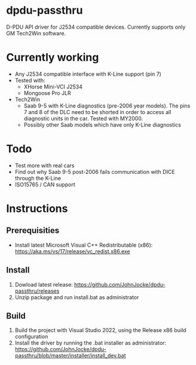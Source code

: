 # dpdu-passthru
D-PDU API driver for J2534 compatible devices. Currently supports only GM Tech2Win software.

# Currently working
* Any J2534 compatible interface with K-Line support (pin 7)
* Tested with:
  * XHorse Mini-VCI J2534
  * Mongoose Pro JLR
* Tech2Win
  * Saab 9-5 with K-Line diagnostics (pre-2006 year models). The pins 7 and 8 of the DLC need to be shorted in order to access all diagnostic units in the car. Tested with MY2000.
  * Possibly other Saab models which have only K-Line diagnostics

# Todo
* Test more with real cars
* Find out why Saab 9-5 post-2006 fails communication with DICE through the K-Line 
* ISO15765 / CAN support

# Instructions
## Prerequisities
* Install latest Microsoft Visual C++ Redistributable (x86): https://aka.ms/vs/17/release/vc_redist.x86.exe

## Install
1. Dowload latest release: https://github.com/JohnJocke/dpdu-passthru/releases
1. Unzip package and run install.bat as administrator
    
## Build
1. Build the project with Visual Studio 2022, using the Release x86 build configuration
1. Install the driver by running the .bat installer as administrator: https://github.com/JohnJocke/dpdu-passthru/blob/master/installer/install_dev.bat
